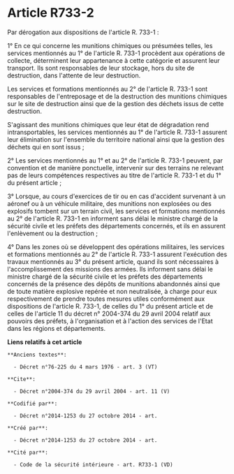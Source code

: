 # Article R733-2

Par dérogation aux dispositions de l'article R. 733-1 : 

1° En ce qui concerne les munitions chimiques ou présumées telles, les services mentionnés au 1° de l'article R. 733-1
procèdent aux opérations de collecte, déterminent leur appartenance à cette catégorie et assurent leur transport. Ils sont
responsables de leur stockage, hors du site de destruction, dans l'attente de leur destruction. 

Les services et formations mentionnés au 2° de l'article R. 733-1 sont responsables de l'entreposage et de la destruction des
munitions chimiques sur le site de destruction ainsi que de la gestion des déchets issus de cette destruction. 

S'agissant des munitions chimiques que leur état de dégradation rend intransportables, les services mentionnés au 1° de
l'article R. 733-1 assurent leur élimination sur l'ensemble du territoire national ainsi que la gestion des déchets qui en
sont issus ; 

2° Les services mentionnés au 1° et au 2° de l'article R. 733-1 peuvent, par convention et de manière ponctuelle, intervenir
sur des terrains ne relevant pas de leurs compétences respectives au titre de l'article R. 733-1 et du 1° du présent
article ; 

3° Lorsque, au cours d'exercices de tir ou en cas d'accident survenant à un aéronef ou à un véhicule militaire, des munitions
non explosées ou des explosifs tombent sur un terrain civil, les services et formations mentionnés au 2° de l'article R.
733-1 en informent sans délai le ministre chargé de la sécurité civile et les préfets des départements concernés, et ils en
assurent l'enlèvement ou la destruction ; 

4° Dans les zones où se développent des opérations militaires, les services et formations mentionnés au 2° de l'article R.
733-1 assurent l'exécution des travaux mentionnés au 3° du présent article, quand ils sont nécessaires à l'accomplissement
des missions des armées. Ils informent sans délai le ministre chargé de la sécurité civile et les préfets des départements
concernés de la présence des dépôts de munitions abandonnés ainsi que de toute matière explosive repérée et non neutralisée,
à charge pour eux respectivement de prendre toutes mesures utiles conformément aux dispositions de l'article R. 733-1, de
celles du 1° du présent article et de celles de l'article 11 du décret n° 2004-374 du 29 avril 2004 relatif aux pouvoirs des
préfets, à l'organisation et à l'action des services de l'Etat dans les régions et départements.

**Liens relatifs à cet article**

	**Anciens textes**:

	  - Décret n°76-225 du 4 mars 1976 - art. 3 (VT)

	**Cite**:

	  - Décret n°2004-374 du 29 avril 2004 - art. 11 (V)

	**Codifié par**:

	  - Décret n°2014-1253 du 27 octobre 2014 - art.

	**Créé par**:

	  - Décret n°2014-1253 du 27 octobre 2014 - art.

	**Cité par**:

	  - Code de la sécurité intérieure - art. R733-1 (VD)
